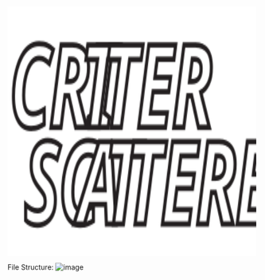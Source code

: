 <img src="https://github.com/MBavelock/CritterScatterer/blob/master/HomeStation/critter/public/images/Critter_Scatterer.svg" alt="Title" width="500" height="500" align="center">



File Structure:
![image](https://github.com/MBavelock/CritterScatterer/issues/1#issue-784279502)
